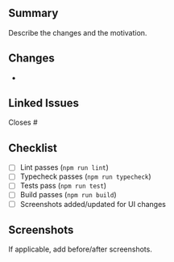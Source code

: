 ## Summary

Describe the changes and the motivation.

## Changes

-

## Linked Issues

Closes #

## Checklist

- [ ] Lint passes (`npm run lint`)
- [ ] Typecheck passes (`npm run typecheck`)
- [ ] Tests pass (`npm run test`)
- [ ] Build passes (`npm run build`)
- [ ] Screenshots added/updated for UI changes

## Screenshots

If applicable, add before/after screenshots.
